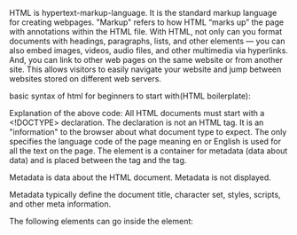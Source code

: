 HTML  is hypertext-markup-language.
It is the standard markup language for creating webpages.
"Markup" refers to how HTML “marks up” the page with annotations within the HTML file.
With HTML, not only can you format documents with headings, paragraphs, lists, and other elements — you can also embed images, 
videos, audio files, and other multimedia via hyperlinks. 
And, you can link to other web pages on the same website or from another site. 
This allows visitors to easily navigate your website and jump between websites stored on different web servers.

basic syntax of html for beginners to start with(HTML boilerplate):

<!DOCTYPE html>
<html lang="en">
<head>
    <meta charset="UTF-8">
    <meta http-equiv="X-UA-Compatible" content="IE=edge">
    <meta name="viewport" content="width=device-width, initial-scale=1.0">
    <title></title>

</head>
<body>
   
    
</body>
</html>

Explanation of the above code:
All HTML documents must start with a <!DOCTYPE> declaration.
The declaration is not an HTML tag. It is an "information" to the browser about what document type to expect.
The <html lang="en"> only specifies the language code of the page meaning en or English is used for all the text on the page.
The <head> element is a container for metadata (data about data) and is placed between the <html> tag and the <body> tag.

Metadata is data about the HTML document. Metadata is not displayed.

Metadata typically define the document title, character set, styles, scripts, and other meta information.

The following elements can go inside the <head> element:

<title> (required in every HTML document)
<style>
<base>
<link>
<meta>
<script>
<noscript>

The <body> tag defines the document's body. The <body> element contains all the contents of an HTML document, such as headings, paragraphs, images, hyperlinks, tables, lists, etc. Note: There can only be one <body> element in an HTML document.



To learn more about HTML go to:
https://www.w3schools.com/html/

